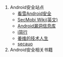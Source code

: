 1. Android安全站点
    - [看雪Android安全](http://bbs.pediy.com/forumdisplay.php?f=161)
    - [SecMobi Wiki(英文)](http://wiki.secmobi.com/)
    - [Android漏洞信息库](http://android.scap.org.cn/index.html)
    - [i简行](http://blog.csdn.net/l173864930/article/category/1782881)
    - [姜维的技术人生](http://blog.csdn.net/jiangwei0910410003/article/category/1808721)
    - [secauo](http://secauo.com/)
2. Android安全相关书籍
